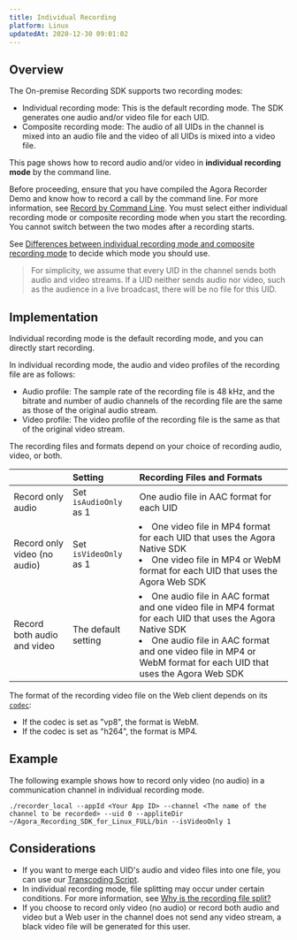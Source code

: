 ```yaml
---
title: Individual Recording
platform: Linux
updatedAt: 2020-12-30 09:01:02
---
```

## Overview

The On-premise Recording SDK supports two recording modes:

- Individual recording mode: This is the default recording mode. The SDK generates one audio and/or video file for each UID. 
- Composite recording mode: The audio of all UIDs in the channel is mixed into an audio file and the video of all UIDs is mixed into a video file. 

This page shows how to record audio and/or video in **individual recording mode** by the command line.

Before proceeding, ensure that you have compiled the Agora Recorder Demo and know how to record a call by the command line. For more information, see [Record by Command Line](https://docs-preview.agoralab.co/en/Recording/recording_cmd_cpp). You must select either individual recording mode or composite recording mode when you start the recording. You cannot switch between the two modes after a recording starts. 

See [Differences between individual recording mode and composite recording mode](https://docs.agora.io/en/faq/recording_mode) to decide which mode you should use.

> For simplicity, we assume that every UID in the channel sends both audio and video streams. If a UID neither sends audio nor video, such as the audience in a live broadcast, there will be no file for this UID.

## Implementation

Individual recording mode is the default recording mode, and you can directly start recording.

In individual recording mode, the audio and video profiles of the recording file are as follows: 

- Audio profile: The sample rate of the recording file is 48 kHz, and the bitrate and number of audio channels of the recording file are the same as those of the original audio stream.
- Video profile: The video profile of the recording file is the same as that of the original video stream.

The recording files and formats depend on your choice of recording audio, video, or both.

|                              | Setting               | Recording Files and Formats                                  |
| :--------------------------- | :-------------------- | :----------------------------------------------------------- |
| Record only audio            | Set `isAudioOnly` as 1 | One audio file in AAC format for each UID                    |
| Record only video (no audio) | Set `isVideoOnly` as 1 | <li>One video file in MP4 format for each UID that uses the Agora Native SDK</li><li>One video file in MP4 or WebM format for each UID that uses the Agora Web SDK</li> |
| Record both audio and video  | The default setting   | <li>One audio file in AAC format and one video file in MP4 format for each UID that uses the Agora Native SDK</li><li>One audio file in AAC format and one video file in MP4 or WebM format for each UID that uses the Agora Web SDK</li> |

The format of the recording video file on the Web client depends on its [`codec`](https://docs.agora.io/en/Video/API%20Reference/web/interfaces/agorartc.clientconfig.html#codec):

- If the codec is set as "vp8", the format is WebM.
- If the codec is set as "h264", the format is MP4.

## Example

The following example shows how to record only video (no audio) in a communication channel in individual recording mode.

```
./recorder_local --appId <Your App ID> --channel <The name of the channel to be recorded> --uid 0 --appliteDir ~/Agora_Recording_SDK_for_Linux_FULL/bin --isVideoOnly 1
```

## Considerations

- If you want to merge each UID's audio and video files into one file, you can use our [Transcoding Script](./recording_transcoding).
- In individual recording mode, file splitting may occur under certain conditions. For more information, see [Why is the recording file split?](https://docs.agora.io/en/faq/record_split)
- If you choose to record only video (no audio) or record both audio and video but a Web user in the channel does not send any video stream, a black video file will be generated for this user.